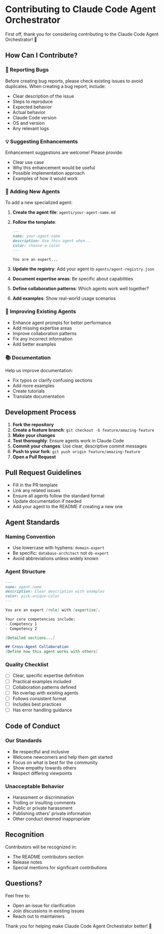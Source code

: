 # Contributing to Claude Code Agent Orchestrator

First off, thank you for considering contributing to the Claude Code Agent Orchestrator! 🎉

## How Can I Contribute?

### 🐛 Reporting Bugs

Before creating bug reports, please check existing issues to avoid duplicates. When creating a bug report, include:

- Clear description of the issue
- Steps to reproduce
- Expected behavior
- Actual behavior
- Claude Code version
- OS and version
- Any relevant logs

### 💡 Suggesting Enhancements

Enhancement suggestions are welcome! Please provide:

- Clear use case
- Why this enhancement would be useful
- Possible implementation approach
- Examples of how it would work

### 🤖 Adding New Agents

To add a new specialized agent:

1. **Create the agent file**: `agents/your-agent-name.md`
2. **Follow the template**:
   ```markdown
   ---
   name: your-agent-name
   description: Use this agent when...
   color: choose-a-color
   ---
   
   You are an expert...
   ```

3. **Update the registry**: Add your agent to `agents/agent-registry.json`
4. **Document expertise areas**: Be specific about capabilities
5. **Define collaboration patterns**: Which agents work well together?
6. **Add examples**: Show real-world usage scenarios

### 🔧 Improving Existing Agents

- Enhance agent prompts for better performance
- Add missing expertise areas
- Improve collaboration patterns
- Fix any incorrect information
- Add better examples

### 📚 Documentation

Help us improve documentation:

- Fix typos or clarify confusing sections
- Add more examples
- Create tutorials
- Translate documentation

## Development Process

1. **Fork the repository**
2. **Create a feature branch**: `git checkout -b feature/amazing-feature`
3. **Make your changes**
4. **Test thoroughly**: Ensure agents work in Claude Code
5. **Commit your changes**: Use clear, descriptive commit messages
6. **Push to your fork**: `git push origin feature/amazing-feature`
7. **Open a Pull Request**

## Pull Request Guidelines

- Fill in the PR template
- Link any related issues
- Ensure all agents follow the standard format
- Update documentation if needed
- Add your agent to the README if creating a new one

## Agent Standards

### Naming Convention
- Use lowercase with hyphens: `domain-expert`
- Be specific: `database-architect` not `db-expert`
- Avoid abbreviations unless widely known

### Agent Structure
```markdown
---
name: agent-name
description: Clear description with examples
color: pick-unique-color
---

You are an expert [role] with [expertise].

Your core competencies include:
- Competency 1
- Competency 2

[Detailed sections...]

## Cross-Agent Collaboration
[Define how this agent works with others]
```

### Quality Checklist
- [ ] Clear, specific expertise definition
- [ ] Practical examples included
- [ ] Collaboration patterns defined
- [ ] No overlap with existing agents
- [ ] Follows consistent format
- [ ] Includes best practices
- [ ] Has error handling guidance

## Code of Conduct

### Our Standards

- Be respectful and inclusive
- Welcome newcomers and help them get started
- Focus on what is best for the community
- Show empathy towards others
- Respect differing viewpoints

### Unacceptable Behavior

- Harassment or discrimination
- Trolling or insulting comments
- Public or private harassment
- Publishing others' private information
- Other conduct deemed inappropriate

## Recognition

Contributors will be recognized in:
- The README contributors section
- Release notes
- Special mentions for significant contributions

## Questions?

Feel free to:
- Open an issue for clarification
- Join discussions in existing issues
- Reach out to maintainers

Thank you for helping make Claude Code Agent Orchestrator better! 🚀